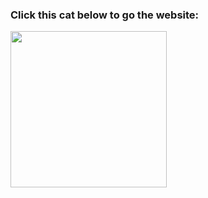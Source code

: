 ### Click this cat below to go the website:
<a href="http://wows.somee.com">
  <img src="https://i.pinimg.com/originals/71/14/df/7114df589c225dc402c182038d8d6dc8.gif" width="250"/>
</a>
